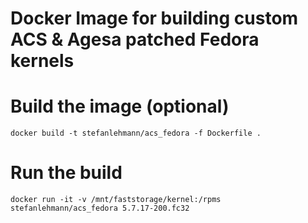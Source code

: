 Docker Image for building custom ACS & Agesa patched Fedora kernels
===================================================================

# Build the image (optional)

    docker build -t stefanlehmann/acs_fedora -f Dockerfile .

# Run the build

    docker run -it -v /mnt/faststorage/kernel:/rpms stefanlehmann/acs_fedora 5.7.17-200.fc32
